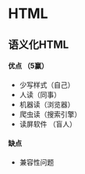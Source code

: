 # HTML

## 语义化HTML
#### 优点 （5赢）
- 少写样式（自己）
- 人读（同事）
- 机器读（浏览器）
- 爬虫读（搜索引擎）
- 读屏软件 （盲人）
#### 缺点
- 兼容性问题
